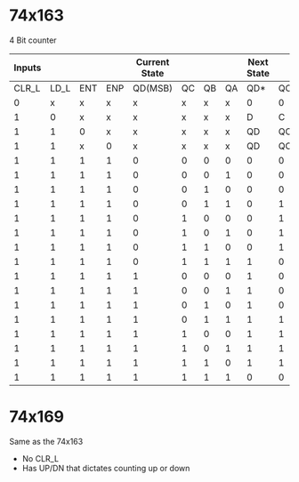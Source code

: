 # 74x163

4 Bit counter

| Inputs |      |     |     | Current State |     |     |     | Next State |     |     |     |     |
| ------ | ---- | --- | --- | ------------- | --- | --- | --- | ---------- | --- | --- | --- | --- |
| CLR_L  | LD_L | ENT | ENP | QD(MSB)       | QC  | QB  | QA  | QD*        | QC* | QB* | QA* | RCO |
| 0      | x    | x   | x   | x             | x   | x   | x   | 0          | 0   | 0   | 0   | 0   |
| 1      | 0    | x   | x   | x             | x   | x   | x   | D          | C   | B   | A   | 0   |
| 1      | 1    | 0   | x   | x             | x   | x   | x   | QD         | QC  | QB  | QA  | 0   |
| 1      | 1    | x   | 0   | x             | x   | x   | x   | QD         | QC  | QB  | QA  | 0   |
| 1      | 1    | 1   | 1   | 0             | 0   | 0   | 0   | 0          | 0   | 0   | 1   | 0   |
| 1      | 1    | 1   | 1   | 0             | 0   | 0   | 1   | 0          | 0   | 1   | 0   | 0   |
| 1      | 1    | 1   | 1   | 0             | 0   | 1   | 0   | 0          | 0   | 1   | 1   | 0   |
| 1      | 1    | 1   | 1   | 0             | 0   | 1   | 1   | 0          | 1   | 0   | 0   | 0   |
| 1      | 1    | 1   | 1   | 0             | 1   | 0   | 0   | 0          | 1   | 0   | 1   | 0   |
| 1      | 1    | 1   | 1   | 0             | 1   | 0   | 1   | 0          | 1   | 1   | 0   | 0   |
| 1      | 1    | 1   | 1   | 0             | 1   | 1   | 0   | 0          | 1   | 1   | 1   | 0   |
| 1      | 1    | 1   | 1   | 0             | 1   | 1   | 1   | 1          | 0   | 0   | 0   | 0   |
| 1      | 1    | 1   | 1   | 1             | 0   | 0   | 0   | 1          | 0   | 0   | 1   | 0   |
| 1      | 1    | 1   | 1   | 1             | 0   | 0   | 1   | 1          | 0   | 1   | 0   | 0   |
| 1      | 1    | 1   | 1   | 1             | 0   | 1   | 0   | 1          | 0   | 1   | 1   | 0   |
| 1      | 1    | 1   | 1   | 1             | 0   | 1   | 1   | 1          | 1   | 0   | 0   | 0   |
| 1      | 1    | 1   | 1   | 1             | 1   | 0   | 0   | 1          | 1   | 0   | 1   | 0   |
| 1      | 1    | 1   | 1   | 1             | 1   | 0   | 1   | 1          | 1   | 1   | 0   | 0   |
| 1      | 1    | 1   | 1   | 1             | 1   | 1   | 0   | 1          | 1   | 1   | 1   | 0   |
| 1      | 1    | 1   | 1   | 1             | 1   | 1   | 1   | 0          | 0   | 0   | 0   | 1   |

# 74x169
Same as the 74x163
- No CLR_L
- Has UP/DN that dictates counting up or down